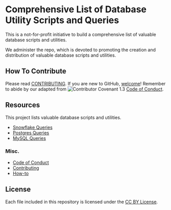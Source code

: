 # Comprehensive List of Database Utility Scripts and Queries

This is a not-for-profit initiative to build a comprehensive list of valuable database scripts and utilities.

We administer the repo, which is devoted to promoting the creation and distribution of valuable database scripts and utilities.

## How To Contribute

Please read [CONTRIBUTING](CONTRIBUTING.md). If you are new to GitHub, [welcome](HOWTO.md)! Remember to abide by our adapted from ![Contributor Covenant 1.3](https://img.shields.io/badge/Contributor%20Covenant-1.3-4baaaa.svg) [Code of Conduct](CODE_OF_CONDUCT.md).

## Resources

This project lists valuable database scripts and utilities.

+ [Snowflake Queries](../snowflake/snowflake_scripts.md)
+ [Postgres Queries](../postgres/postgres_scripts.md)
+ [MySQL Queries](../mysql/mysql_scripts.md)

### Misc.

+ [Code of Conduct](CODE_OF_CONDUCT.md)
+ [Contributing](CONTRIBUTING.md)
+ [How-to](HOWTO.md)

## License

Each file included in this repository is licensed under the [CC BY License](../LICENSE).
